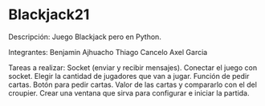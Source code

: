 # Blackjack21
Descripción: Juego Blackjack pero en Python.

Integrantes:
Benjamin Ajhuacho
Thiago Cancelo
Axel Garcia

Tareas a realizar:
Socket (enviar y recibir mensajes).
Conectar el juego con socket.
Elegir la cantidad de jugadores que van a jugar.
Función de pedir cartas.
Botón para pedir cartas.
Valor de las cartas y compararlo con el del croupier.
Crear una ventana que sirva para configurar e iniciar la partida.

